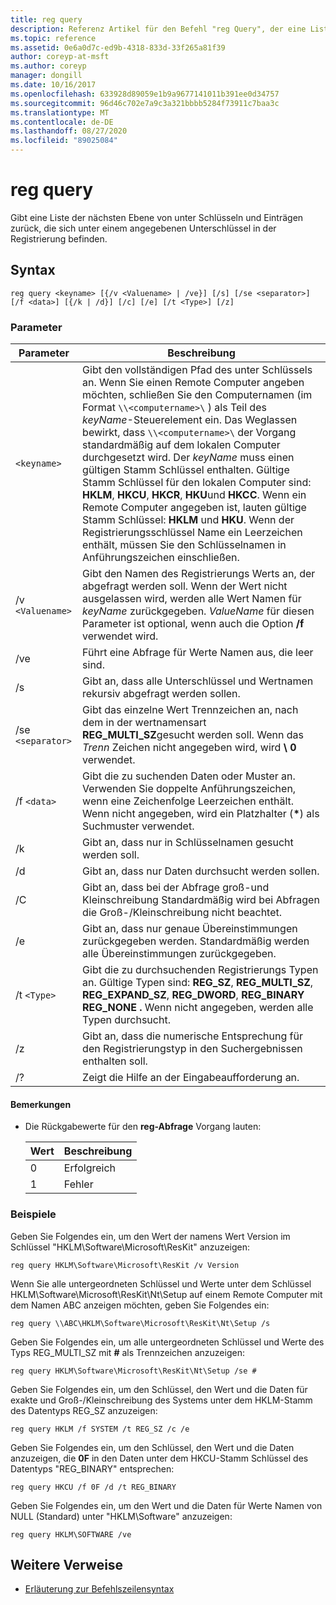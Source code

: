 ```yaml
---
title: reg query
description: Referenz Artikel für den Befehl "reg Query", der eine Liste der nächsten Ebene von unter Schlüsseln und Einträgen zurückgibt, die sich unter einem angegebenen Unterschlüssel in der Registrierung befinden.
ms.topic: reference
ms.assetid: 0e6a0d7c-ed9b-4318-833d-33f265a81f39
author: coreyp-at-msft
ms.author: coreyp
manager: dongill
ms.date: 10/16/2017
ms.openlocfilehash: 633928d89059e1b9a9677141011b391ee0d34757
ms.sourcegitcommit: 96d46c702e7a9c3a321bbbb5284f73911c7baa3c
ms.translationtype: MT
ms.contentlocale: de-DE
ms.lasthandoff: 08/27/2020
ms.locfileid: "89025084"
---
```

# <a name="reg-query"></a>reg query

Gibt eine Liste der nächsten Ebene von unter Schlüsseln und Einträgen zurück, die sich unter einem angegebenen Unterschlüssel in der Registrierung befinden.

## <a name="syntax"></a>Syntax

```
reg query <keyname> [{/v <Valuename> | /ve}] [/s] [/se <separator>] [/f <data>] [{/k | /d}] [/c] [/e] [/t <Type>] [/z]
```

### <a name="parameters"></a>Parameter

| Parameter | Beschreibung |
|--|--|
| `<keyname>` | Gibt den vollständigen Pfad des unter Schlüssels an. Wenn Sie einen Remote Computer angeben möchten, schließen Sie den Computernamen (im Format `\\<computername>\` ) als Teil des *keyName*-Steuerelement ein. Das Weglassen bewirkt, dass `\\<computername>\` der Vorgang standardmäßig auf dem lokalen Computer durchgesetzt wird. Der *keyName* muss einen gültigen Stamm Schlüssel enthalten. Gültige Stamm Schlüssel für den lokalen Computer sind: **HKLM**, **HKCU**, **HKCR**, **HKU**und **HKCC**. Wenn ein Remote Computer angegeben ist, lauten gültige Stamm Schlüssel: **HKLM** und **HKU**. Wenn der Registrierungsschlüssel Name ein Leerzeichen enthält, müssen Sie den Schlüsselnamen in Anführungszeichen einschließen. |
| /v `<Valuename>` | Gibt den Namen des Registrierungs Werts an, der abgefragt werden soll. Wenn der Wert nicht ausgelassen wird, werden alle Wert Namen für *keyName* zurückgegeben. *ValueName* für diesen Parameter ist optional, wenn auch die Option **/f** verwendet wird. |
| /ve | Führt eine Abfrage für Werte Namen aus, die leer sind. |
| /s | Gibt an, dass alle Unterschlüssel und Wertnamen rekursiv abgefragt werden sollen. |
| /se `<separator>` | Gibt das einzelne Wert Trennzeichen an, nach dem in der wertnamensart **REG_MULTI_SZ**gesucht werden soll. Wenn das *Trenn* Zeichen nicht angegeben wird, wird **\ 0** verwendet. |
| /f `<data>` | Gibt die zu suchenden Daten oder Muster an. Verwenden Sie doppelte Anführungszeichen, wenn eine Zeichenfolge Leerzeichen enthält. Wenn nicht angegeben, wird ein Platzhalter (**&#42;**) als Suchmuster verwendet. |
| /k | Gibt an, dass nur in Schlüsselnamen gesucht werden soll. |
| /d | Gibt an, dass nur Daten durchsucht werden sollen. |
| /C | Gibt an, dass bei der Abfrage groß-und Kleinschreibung Standardmäßig wird bei Abfragen die Groß-/Kleinschreibung nicht beachtet. |
| /e | Gibt an, dass nur genaue Übereinstimmungen zurückgegeben werden. Standardmäßig werden alle Übereinstimmungen zurückgegeben. |
| /t `<Type>` | Gibt die zu durchsuchenden Registrierungs Typen an. Gültige Typen sind: **REG_SZ**, **REG_MULTI_SZ**, **REG_EXPAND_SZ**, **REG_DWORD**, **REG_BINARY REG_NONE** **.** Wenn nicht angegeben, werden alle Typen durchsucht. |
| /z | Gibt an, dass die numerische Entsprechung für den Registrierungstyp in den Suchergebnissen enthalten soll. |
| /? | Zeigt die Hilfe an der Eingabeaufforderung an. |

#### <a name="remarks"></a>Bemerkungen

- Die Rückgabewerte für den **reg-Abfrage** Vorgang lauten:

    | Wert | Beschreibung |
    |--|--|
    | 0 | Erfolgreich |
    | 1 | Fehler |

### <a name="examples"></a>Beispiele

Geben Sie Folgendes ein, um den Wert der namens Wert Version im Schlüssel "HKLM\Software\Microsoft\ResKit" anzuzeigen:

```
reg query HKLM\Software\Microsoft\ResKit /v Version
```

Wenn Sie alle untergeordneten Schlüssel und Werte unter dem Schlüssel HKLM\Software\Microsoft\ResKit\Nt\Setup auf einem Remote Computer mit dem Namen ABC anzeigen möchten, geben Sie Folgendes ein:

```
reg query \\ABC\HKLM\Software\Microsoft\ResKit\Nt\Setup /s
```

Geben Sie Folgendes ein, um alle untergeordneten Schlüssel und Werte des Typs REG_MULTI_SZ mit **#** als Trennzeichen anzuzeigen:

```
reg query HKLM\Software\Microsoft\ResKit\Nt\Setup /se #
```

Geben Sie Folgendes ein, um den Schlüssel, den Wert und die Daten für exakte und Groß-/Kleinschreibung des Systems unter dem HKLM-Stamm des Datentyps REG_SZ anzuzeigen:

```
reg query HKLM /f SYSTEM /t REG_SZ /c /e
```

Geben Sie Folgendes ein, um den Schlüssel, den Wert und die Daten anzuzeigen, die **0F** in den Daten unter dem HKCU-Stamm Schlüssel des Datentyps "REG_BINARY" entsprechen:

```
reg query HKCU /f 0F /d /t REG_BINARY
```

Geben Sie Folgendes ein, um den Wert und die Daten für Werte Namen von NULL (Standard) unter "HKLM\Software" anzuzeigen:

```
reg query HKLM\SOFTWARE /ve
```

## <a name="additional-references"></a>Weitere Verweise

- [Erläuterung zur Befehlszeilensyntax](command-line-syntax-key.md)

